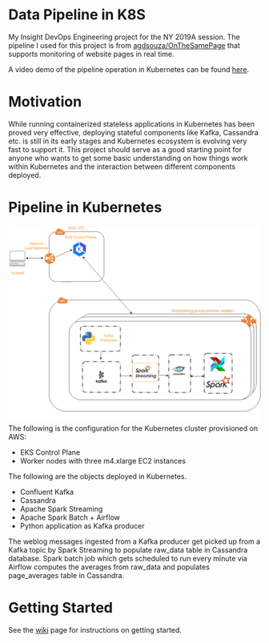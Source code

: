 # Data Pipeline in K8S
My Insight DevOps Engineering project for the NY 2019A session. The pipeline I used for this project is from [agdsouza/OnTheSamePage](https://github.com/agdsouza/OnTheSamePage) that supports monitoring of website pages in real time.

A video demo of the pipeline operation in Kubernetes can be found [here](https://youtu.be/Mec7F5CQqa8).

# Motivation
While running containerized stateless applications in Kubernetes has been proved very effective, deploying stateful components like Kafka, Cassandra etc. is still in its early stages and Kubernetes ecosystem is evolving very fast to support it. This project should serve as a good starting point for anyone who wants to get some basic understanding on how things work within Kubernetes and the interaction between different components deployed.

# Pipeline in Kubernetes
![alt text](img/pipeline_in_k8s.png)
The following is the configuration for the Kubernetes cluster provisioned on AWS:

* EKS Control Plane 
* Worker nodes with three m4.xlarge EC2 instances

The following are the objects deployed in Kubernetes.

* Confluent Kafka
* Cassandra
* Apache Spark Streaming
* Apache Spark Batch + Airflow
* Python application as Kafka producer

The weblog messages ingested from a Kafka producer get picked up from a Kafka topic by Spark Streaming to populate raw_data table in Cassandra database. Spark batch job which gets scheduled to run every minute via Airflow computes the averages from raw_data and populates page_averages table in Cassandra.

# Getting Started
See the [wiki](https://github.com/sontivr/k8s-on-the-same-page/wiki/Getting-Started) page for instructions on getting started.

